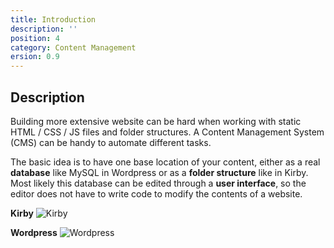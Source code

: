 ```yaml
---
title: Introduction
description: ''
position: 4
category: Content Management
ersion: 0.9
---
```

## Description

Building more extensive website can be hard when working with static HTML / CSS / JS files and folder structures. A Content Management System (CMS) can be handy to automate different tasks.

The basic idea is to have one base location of your content, either as a real **database** like MySQL in Wordpress or as a **folder structure** like in Kirby. Most likely this database can be edited through a **user interface**, so the editor does not have to write code to modify the contents of a website.

**Kirby**
![Kirby](/cms/kirby.jpg)

**Wordpress**
![Wordpress](/cms/wordpress.png)

